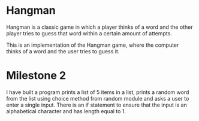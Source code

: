 # Hangman
Hangman is a classic game in which a player thinks of a word and the other player tries to guess that word within a certain amount of attempts.

This is an implementation of the Hangman game, where the computer thinks of a word and the user tries to guess it. 

# Milestone 2
I have built a program prints a list of 5 items in a list, prints a random word from the list using choice method from random module and asks a user to enter a single input. There is an if statement to ensure that the input is an alphabetical character and has length equal to 1.
